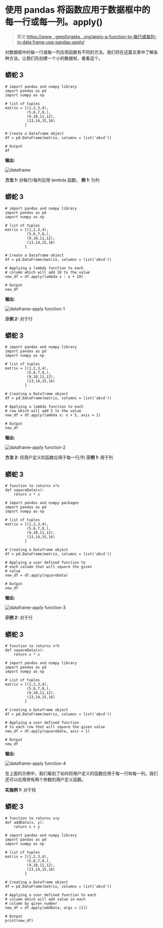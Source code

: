 # 使用 pandas 将函数应用于数据框中的每一行或每一列。apply()

> 原文:[https://www . geesforgeks . org/apply-a-function-to-每行或每列-in-data frame-use-pandas-apply/](https://www.geeksforgeeks.org/apply-a-function-to-each-row-or-column-in-dataframe-using-pandas-apply/)

对数据框中的每一行或每一列应用函数有不同的方法。我们将在这篇文章中了解各种方法。让我们先创建一个小的数据帧，看看这个。

## 蟒蛇 3

```
# import pandas and numpy library
import pandas as pd
import numpy as np

# list of tuples
matrix = [(1,2,3,4),
          (5,6,7,8,),
          (9,10,11,12),
          (13,14,15,16)
         ]

# Create a Dataframe object
df = pd.DataFrame(matrix, columns = list('abcd'))

# Output
df
```

**输出:**

![dataframe](img/d2219df6617ff39c13ff184e459f6508.png)

**方法 1:** 对每行/每列应用 lambda 函数。
**例 1:** 为列

## 蟒蛇 3

```
# import pandas and numpy library
import pandas as pd
import numpy as np

# list of tuples
matrix = [(1,2,3,4),
          (5,6,7,8,),
          (9,10,11,12),
          (13,14,15,16)
         ]

# Create a Dataframe object
df = pd.DataFrame(matrix, columns = list('abcd'))

# Applying a lambda function to each
# column which will add 10 to the value
new_df = df.apply(lambda x : x + 10)

# Output
new_df
```

**输出:**

![dataframe-apply function-1](img/6c632a01b77e9c8012a6a7fc54e53e2c.png)

**示例 2:** 对于行

## 蟒蛇 3

```
# import pandas and numpy library
import pandas as pd
import numpy as np

# list of tuples
matrix = [(1,2,3,4),
          (5,6,7,8,),
          (9,10,11,12),
          (13,14,15,16)
         ]

# Creating a Dataframe object
df = pd.DataFrame(matrix, columns = list('abcd'))

# Applying a lambda function to each
# row which will add 5 to the value
new_df = df.apply(lambda x: x + 5, axis = 1)

# Output
new_df
```

**输出:**

![dataframe-apply function-2](img/c29a9a874cc137464ea1b836e146c551.png)

**方法 2:** 将用户定义的函数应用于每一行/列
**示例 1:** 用于列

## 蟒蛇 3

```
# function to returns x*x
def squareData(x):
    return x * x

# import pandas and numpy packages
import pandas as pd
import numpy as np

# list of tuples
matrix = [(1,2,3,4),
          (5,6,7,8,),
          (9,10,11,12),
          (13,14,15,16)
         ]

# Creating a Dataframe object
df = pd.DataFrame(matrix, columns = list('abcd'))

# Applying a user defined function to
# each column that will square the given
# value
new_df = df.apply(squareData)

# Output
new_df
```

**输出:**

![dataframe-apply function-3](img/819dc69a0d76c7165703aa5d0356d72d.png)

**示例 2:** 对于行

## 蟒蛇 3

```
# function to returns x*X
def squareData(x):
    return x * x

# import pandas and numpy library
import pandas as pd
import numpy as np

# List of tuples
matrix = [(1,2,3,4),
          (5,6,7,8,),
          (9,10,11,12),
          (13,14,15,16)
         ]

# Creating a Dataframe object
df = pd.DataFrame(matrix, columns = list('abcd'))

# Applying a user defined function
# to each row that will square the given value
new_df = df.apply(squareData, axis = 1)

# Output
new_df
```

**输出:**

![dataframe-apply function-4](img/90b3b606c19ab24645e86af5d396e2b3.png)

在上面的示例中，我们看到了如何将用户定义的函数应用于每一行和每一列。我们还可以应用带有两个参数的用户定义函数。

**实施例 1:** 对于柱

## 蟒蛇 3

```
# function to returns x+y
def addData(x, y):
    return x + y

# import pandas and numpy library
import pandas as pd
import numpy as np

# list of tuples
matrix = [(1,2,3,4),
          (5,6,7,8,),
          (9,10,11,12),
          (13,14,15,16)
         ]

# Creating a Dataframe object
df = pd.DataFrame(matrix, columns = list('abcd'))

# Applying a user defined function to each
# column which will add value in each
# column by given number
new_df = df.apply(addData, args = [1])

# Output
print(new_df)
```